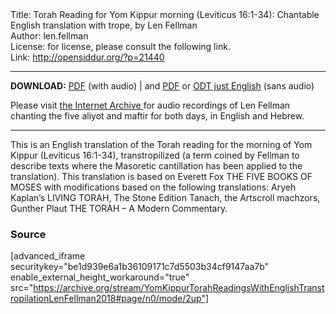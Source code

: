 <html>
<head></head>
<body>
Title: Torah Reading for Yom Kippur morning (Leviticus 16:1-34): Chantable English translation with trope, by Len Fellman<br />
Author: len.fellman<br />
License: for license, please consult the following link.<br />
Link: <a href="http://opensiddur.org/?p=21440">http://opensiddur.org/?p=21440</a>
<p />
<hr />

<style type="text/css" media="all">.printfriendly {display: none!important;}</style>

<strong>DOWNLOAD:</strong> <a href="https://opensiddur.org/wp-content/uploads/2018/08/Yom-Kippur-Morning-Torah-Reading-in-English-transtropilation-with-audio-Len-Fellman-2018.pdf">PDF</a> (with audio) | and <a href="https://opensiddur.org/wp-content/uploads/2018/08/Yom-Kippur-Morning-Torah-Reading-in-English-transtropilation-Len-Fellman-2018.pdf">PDF</a> or <a href="https://opensiddur.org/wp-content/uploads/2018/08/Yom-Kippur-Morning-Torah-Reading-in-English-transtropilation-with-audio-Len-Fellman-2018.pdf">ODT just English</a> (sans audio)


Please visit <a href="https://archive.org/details/YomKippurTorahReadingsWithEnglishTranstropilationLenFellman2018">the Internet Archive </a>for audio recordings of Len Fellman chanting the five aliyot and maftir for both days, in English and Hebrew.

<hr />

This is an English translation of the Torah reading for the morning of Yom Kippur (Leviticus 16:1-34), transtropilized (a term coined by Fellman to describe texts where the Masoretic cantillation has been applied to the translation). This translation is based on Everett Fox THE FIVE BOOKS OF MOSES with modifications based on the following translations: Aryeh Kaplan’s LIVING TORAH, The Stone Edition Tanach, the Artscroll machzors, Gunther Plaut THE TORAH – A Modern Commentary.

<h3>Source</h3>

[advanced_iframe securitykey="be1d939e6a1b36109171c7d5503b34cf9147aa7b" enable_external_height_workaround="true" src="https://archive.org/stream/YomKippurTorahReadingsWithEnglishTranstropilationLenFellman2018#page/n0/mode/2up"]


</body>
</html>
